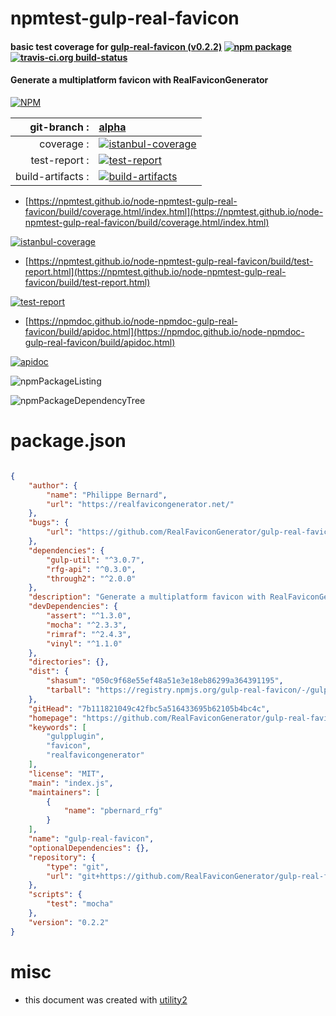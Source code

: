 # npmtest-gulp-real-favicon

#### basic test coverage for  [gulp-real-favicon (v0.2.2)](https://github.com/RealFaviconGenerator/gulp-real-favicon#readme)  [![npm package](https://img.shields.io/npm/v/npmtest-gulp-real-favicon.svg?style=flat-square)](https://www.npmjs.org/package/npmtest-gulp-real-favicon) [![travis-ci.org build-status](https://api.travis-ci.org/npmtest/node-npmtest-gulp-real-favicon.svg)](https://travis-ci.org/npmtest/node-npmtest-gulp-real-favicon)

#### Generate a multiplatform favicon with RealFaviconGenerator

[![NPM](https://nodei.co/npm/gulp-real-favicon.png?downloads=true&downloadRank=true&stars=true)](https://www.npmjs.com/package/gulp-real-favicon)

| git-branch : | [alpha](https://github.com/npmtest/node-npmtest-gulp-real-favicon/tree/alpha)|
|--:|:--|
| coverage : | [![istanbul-coverage](https://npmtest.github.io/node-npmtest-gulp-real-favicon/build/coverage.badge.svg)](https://npmtest.github.io/node-npmtest-gulp-real-favicon/build/coverage.html/index.html)|
| test-report : | [![test-report](https://npmtest.github.io/node-npmtest-gulp-real-favicon/build/test-report.badge.svg)](https://npmtest.github.io/node-npmtest-gulp-real-favicon/build/test-report.html)|
| build-artifacts : | [![build-artifacts](https://npmtest.github.io/node-npmtest-gulp-real-favicon/glyphicons_144_folder_open.png)](https://github.com/npmtest/node-npmtest-gulp-real-favicon/tree/gh-pages/build)|

- [https://npmtest.github.io/node-npmtest-gulp-real-favicon/build/coverage.html/index.html](https://npmtest.github.io/node-npmtest-gulp-real-favicon/build/coverage.html/index.html)

[![istanbul-coverage](https://npmtest.github.io/node-npmtest-gulp-real-favicon/build/screenCapture.buildCi.browser.%252Ftmp%252Fbuild%252Fcoverage.lib.html.png)](https://npmtest.github.io/node-npmtest-gulp-real-favicon/build/coverage.html/index.html)

- [https://npmtest.github.io/node-npmtest-gulp-real-favicon/build/test-report.html](https://npmtest.github.io/node-npmtest-gulp-real-favicon/build/test-report.html)

[![test-report](https://npmtest.github.io/node-npmtest-gulp-real-favicon/build/screenCapture.buildCi.browser.%252Ftmp%252Fbuild%252Ftest-report.html.png)](https://npmtest.github.io/node-npmtest-gulp-real-favicon/build/test-report.html)

- [https://npmdoc.github.io/node-npmdoc-gulp-real-favicon/build/apidoc.html](https://npmdoc.github.io/node-npmdoc-gulp-real-favicon/build/apidoc.html)

[![apidoc](https://npmdoc.github.io/node-npmdoc-gulp-real-favicon/build/screenCapture.buildCi.browser.%252Ftmp%252Fbuild%252Fapidoc.html.png)](https://npmdoc.github.io/node-npmdoc-gulp-real-favicon/build/apidoc.html)

![npmPackageListing](https://npmtest.github.io/node-npmtest-gulp-real-favicon/build/screenCapture.npmPackageListing.svg)

![npmPackageDependencyTree](https://npmtest.github.io/node-npmtest-gulp-real-favicon/build/screenCapture.npmPackageDependencyTree.svg)



# package.json

```json

{
    "author": {
        "name": "Philippe Bernard",
        "url": "https://realfavicongenerator.net/"
    },
    "bugs": {
        "url": "https://github.com/RealFaviconGenerator/gulp-real-favicon/issues"
    },
    "dependencies": {
        "gulp-util": "^3.0.7",
        "rfg-api": "^0.3.0",
        "through2": "^2.0.0"
    },
    "description": "Generate a multiplatform favicon with RealFaviconGenerator",
    "devDependencies": {
        "assert": "^1.3.0",
        "mocha": "^2.3.3",
        "rimraf": "^2.4.3",
        "vinyl": "^1.1.0"
    },
    "directories": {},
    "dist": {
        "shasum": "050c9f68e55ef48a51e3e18eb86299a364391195",
        "tarball": "https://registry.npmjs.org/gulp-real-favicon/-/gulp-real-favicon-0.2.2.tgz"
    },
    "gitHead": "7b111821049c42fbc5a516433695b62105b4bc4c",
    "homepage": "https://github.com/RealFaviconGenerator/gulp-real-favicon#readme",
    "keywords": [
        "gulpplugin",
        "favicon",
        "realfavicongenerator"
    ],
    "license": "MIT",
    "main": "index.js",
    "maintainers": [
        {
            "name": "pbernard_rfg"
        }
    ],
    "name": "gulp-real-favicon",
    "optionalDependencies": {},
    "repository": {
        "type": "git",
        "url": "git+https://github.com/RealFaviconGenerator/gulp-real-favicon.git"
    },
    "scripts": {
        "test": "mocha"
    },
    "version": "0.2.2"
}
```



# misc
- this document was created with [utility2](https://github.com/kaizhu256/node-utility2)
